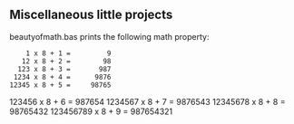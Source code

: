 Miscellaneous little projects
-----------------------------

beautyofmath.bas prints the following math property:

        1 x 8 + 1 =         9
       12 x 8 + 2 =        98
      123 x 8 + 3 =       987
     1234 x 8 + 4 =      9876
    12345 x 8 + 5 =     98765


   123456 x 8 + 6 =    987654
  1234567 x 8 + 7 =   9876543
 12345678 x 8 + 8 =  98765432
123456789 x 8 + 9 = 987654321
